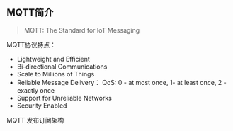 ## MQTT简介

>MQTT: The Standard for IoT Messaging

MQTT协议特点：

- Lightweight and Efficient
- Bi-directional Communications
- Scale to Millions of Things
- Reliable Message Delivery： QoS: 0 - at most once, 1- at least once, 2 - exactly once
- Support for Unreliable Networks
- Security Enabled

MQTT 发布订阅架构

